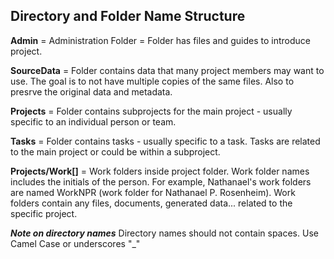 ## Directory and Folder Name Structure

**Admin**      = Administration Folder = Folder has files and guides to introduce project. 

**SourceData** = Folder contains data that many project members may want to use. 
The goal is to not have multiple copies of the same files. 
Also to presrve the original data and metadata.

**Projects** = Folder contains subprojects for the main project - usually specific to an individual person or team.

**Tasks** = Folder contains tasks - usually specific to a task. Tasks are related to the main project or could be within a subproject.

**Projects/Work[]** = Work folders inside project folder. Work folder names includes the initials of the person. For example, Nathanael's work folders are named WorkNPR (work folder for Nathanael P. Rosenheim). Work folders contain any files, documents, generated data... related to the specific project.

***Note on directory names*** Directory names should not contain spaces. Use Camel Case or underscores "_" 
